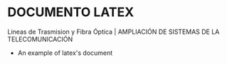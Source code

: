 # DOCUMENTO LATEX
Lineas de Trasmision y Fibra Óptica | AMPLIACIÓN DE SISTEMAS DE LA TELECOMUNICACIÓN
* An example of latex's document
